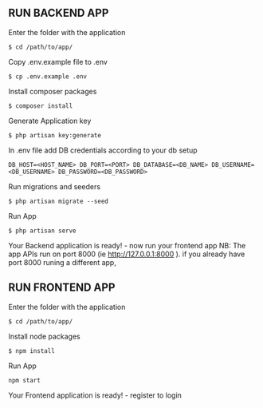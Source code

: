 ## RUN BACKEND APP

Enter the folder with the application

`$ cd /path/to/app/`

Copy .env.example file to .env

`$ cp .env.example .env`

Install composer packages

`$ composer install`

Generate Application key

`$ php artisan key:generate`

In .env file add DB credentials according to your db setup

`DB_HOST=<HOST_NAME> DB_PORT=<PORT> DB_DATABASE=<DB_NAME> DB_USERNAME=<DB_USERNAME> DB_PASSWORD=<DB_PASSWORD>`

Run migrations and seeders

`$ php artisan migrate --seed`

Run App

`$ php artisan serve`

Your Backend application is ready! - now run your frontend app
NB: The app APIs run on port 8000 (ie http://127.0.0.1:8000 ). if you already have port 8000 runing a different app, 






## RUN FRONTEND APP

Enter the folder with the application

`$ cd /path/to/app/`

Install node packages

`$ npm install`

Run App

`npm start`

Your Frontend application is ready! - register to login


